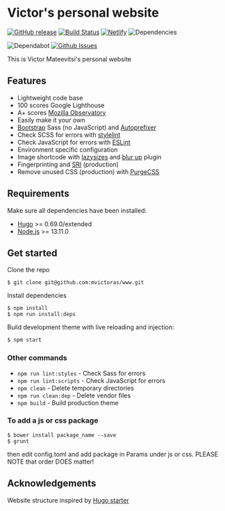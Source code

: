 # Victor's personal website

[![GitHub release](https://img.shields.io/github/release/mvictoras/www.svg)](https://github.com/mvictoras/www/releases)
[![Build Status](https://img.shields.io/circleci/build/gh/mvictoras/www?token=37891ab0d63aeb4d4963af2cc20533c3e6a4ca00)](https://circleci.com/gh/mvictoras/www)
[![Netlify](https://img.shields.io/netlify/f4ee6127-6b8e-4780-a7b5-d9d63d396e83)](https://dazzling-haibt-c41dcb.netlify.app/)
![Dependencies](https://img.shields.io/librariesio/github/mvictoras/www)

![Dependabot](https://badgen.net/dependabot/thepracticaldev/dev.to?icon=dependabot)
[![Github Issues](https://badgen.net/packagist/ghi/mvictoras/www)](https://github.com/mvictoras/www/issues)

This is Victor Mateevitsi's personal website

## Features
- Lightweight code base
- 100 scores Google Lighthouse
- A+ scores [Mozilla Observatory](https://observatory.mozilla.org/)
- Easily make it your own
- [Bootstrap](https://getbootstrap.com/docs/4.4/getting-started/download/#source-files) Sass (no JavaScript) and [Autoprefixer](https://github.com/postcss/autoprefixer)
- Check SCSS for errors with [stylelint](https://stylelint.io/)
- Check JavaScript for errors with [ESLint](https://eslint.org/)
- Environment specific configuration
- Image shortcode with [lazysizes](https://github.com/aFarkas/lazysizes) and [blur up](https://github.com/aFarkas/lazysizes/tree/master/plugins/blur-up) plugin
- Fingerprinting and [SRI](https://developer.mozilla.org/en-US/docs/Web/Security/Subresource_Integrity) (production)
- Remove unused CSS (production) with [PurgeCSS](https://github.com/FullHuman/purgecss)

## Requirements

Make sure all dependencies have been installed:

- [Hugo](https://gohugo.io/) >= 0.69.0/extended
- [Node.js](https://nodejs.org/) >= 13.11.0

## Get started

Clone the repo

```
$ git clone git@github.com:mvictoras/www.git
```

Install dependencies

```
$ npm install
$ npm run install:deps
```
Build development theme with live reloading and injection:

```bash
$ npm start
```

### Other commands
- `npm run lint:styles` - Check Sass for errors
- `npm run lint:scripts` - Check JavaScript for errors
- `npm clean` - Delete temporary directories
- `npm run clean:dep` - Delete vendor files
- `npm build` - Build production theme

### To add a js or css package
```
$ bower install package_name --save
$ grunt
```
then edit config.toml and add package in Params under js or css.
PLEASE NOTE that order DOES matter!

## Acknowledgements

Website structure inspired by [Hugo starter](https://github.com/h-enk/hyas)
